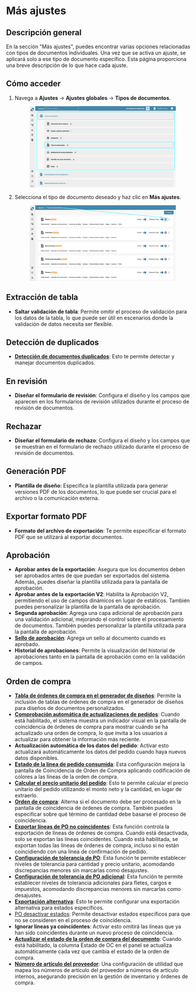 # Más ajustes

## Descripción general

En la sección "Más ajustes", puedes encontrar varias opciones relacionadas con tipos de documentos individuales. Una vez que se activa un ajuste, se aplicará solo a ese tipo de documento específico. Esta página proporciona una breve descripción de lo que hace cada ajuste.

## Cómo acceder

1.  Navega a **Ajustes** -> **Ajustes globales** -> **Tipos de documentos**.

    <figure><img src="../../../../../.gitbook/assets/Calculate_PO_unit_price_1_es.png" alt=""><figcaption></figcaption></figure>
2.  Selecciona el tipo de documento deseado y haz clic en **Más ajustes**.

    <figure><img src="../../../../../.gitbook/assets/Calculate_PO_unit_price_2_es.png" alt=""><figcaption></figcaption></figure>

## Extracción de tabla

* **Saltar validación de tabla**: Permite omitir el proceso de validación para los datos de la tabla, lo que puede ser útil en escenarios donde la validación de datos necesita ser flexible.

## Detección de duplicados

* [**Detección de documentos duplicados**](duplicate-document-handling.md): Esto te permite detectar y manejar documentos duplicados.

## En revisión

* **Diseñar el formulario de revisión**: Configura el diseño y los campos que aparecen en los formularios de revisión utilizados durante el proceso de revisión de documentos.

## Rechazar

* **Diseñar el formulario de rechazo**: Configura el diseño y los campos que se muestran en el formulario de rechazo utilizado durante el proceso de revisión de documentos.

## Generación PDF

* **Plantilla de diseño**: Especifica la plantilla utilizada para generar versiones PDF de los documentos, lo que puede ser crucial para el archivo o la comunicación externa.

## Exportar formato PDF

* **Formato del archivo de exportación**: Te permite especificar el formato PDF que se utilizará al exportar documentos.

## Aprobación

* **Aprobar antes de la exportación**: Asegura que los documentos deben ser aprobados antes de que puedan ser exportados del sistema. Además, puedes diseñar la plantilla utilizada para la pantalla de aprobación.
* **Aprobar antes de la exportación V2**: Habilita la Aprobación V2, permitiendo el uso de campos dinámicos en lugar de estáticos. También puedes personalizar la plantilla de la pantalla de aprobación.
* **Segunda aprobación**: Agrega una capa adicional de aprobación para una validación adicional, mejorando el control sobre el procesamiento de documentos. También puedes personalizar la plantilla utilizada para la pantalla de aprobación.
* [**Sello de aprobación**](approval/approval-stamp.md): Agrega un sello al documento cuando es aprobado.
* **Historial de aprobaciones**: Permite la visualización del historial de aprobaciones tanto en la pantalla de aprobación como en la validación de campos.

## Orden de compra

* [**Tabla de órdenes de compra en el generador de diseños**](purchase-order/po-table-in-layout-builder.md): Permite la inclusión de tablas de órdenes de compra en el generador de diseños para diseños de documentos personalizados.
* [**Comprobación automática de actualizaciones de pedidos**](purchase-order/auto-check-for-po-updates.md): Cuando está habilitado, el sistema muestra un indicador visual en la pantalla de coincidencia de órdenes de compra para mostrar cuándo se ha actualizado una orden de compra, lo que invita a los usuarios a actualizar para obtener la información más reciente.
* **Actualización automática de los datos del pedido**: Activar esto actualizará automáticamente los datos del pedido cuando haya nuevos datos disponibles.
* [**Estado de la línea de pedido consumida**](purchase-order/consumed-po-line-status.md): Esta configuración mejora la pantalla de Coincidencia de Orden de Compra aplicando codificación de colores a las líneas de la orden de compra.
* [**Calcular el precio unitario del pedido**](purchase-order/calculate-po-unit-price.md): Esto te permite calcular el precio unitario del pedido utilizando el monto neto y la cantidad, en lugar de extraerlo.
* [**Orden de compra**](purchase-order/purchase-order.md): Alterna si el documento debe ser procesado en la pantalla de coincidencia de órdenes de compra. También puedes especificar sobre qué término de cantidad debe basarse el proceso de coincidencia.
* [**Exportar líneas de PO no coincidentes**](purchase-order/export-not-matched-po-lines.md): Esta función controla la exportación de líneas de órdenes de compra. Cuando está desactivada, solo se exportan las líneas coincidentes. Cuando está habilitada, se exportan todas las líneas de órdenes de compra, incluso si no están coincidiendo con una línea de confirmación de pedido.
* [**Configuración de tolerancia de PO**](purchase-order/purchase-order-tolerance-settings-additional-purchase-order-tolerance.md): Esta función te permite establecer niveles de tolerancia para cantidad y precio unitario, acomodando discrepancias menores sin marcarlas como desajustes.
* [**Configuración de tolerancia de PO adicional**](purchase-order/purchase-order-tolerance-settings-additional-purchase-order-tolerance.md#ajuste-para-configurar-la-ajuste-adicional-de-tolerancia-de-ordenes-de-compra): Esta función te permite establecer niveles de tolerancia adicionales para fletes, cargos e impuestos, acomodando discrepancias menores sin marcarlas como desajustes.
* [**Exportación alternativa**](purchase-order/alternate-export.md): Esto te permite configurar una exportación alternativa para estados específicos.
* [PO desactivar estados](purchase-order/purchase-order-disable-statuses.md): Permite desactivar estados específicos para que no se consideren en el proceso de coincidencia.
* **Ignorar líneas ya coincidentes**: Activar esto omitirá las líneas que ya han sido coincidentes durante un nuevo proceso de coincidencia.
* [**Actualizar el estado de la orden de compra del documento**](purchase-order/update-document-purchase-order-status.md): Cuando está habilitado, la columna Estado de OC en el panel se actualiza automáticamente cada vez que cambia el estado de la orden de compra.
* [**Número de artículo del proveedor**](purchase-order/supplier-item-number-map-admin-documentation.md): Una configuración de utilidad que mapea los números de artículo del proveedor a números de artículo internos, asegurando precisión en la gestión de inventario y órdenes de compra.
